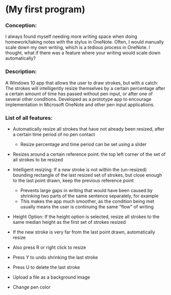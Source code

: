 # (My first program)

### Conception: ###
I always found myself needing more writing space when doing homework/taking notes with the stylus in 
OneNote. Often, I would manually scale down my own writing, which is a tedious process in OneNote. I thought, what if there was a feature where your writing would scale down automatically?

### Description: ###
A Windows 10 app that allows the user to draw strokes, but with a catch: 
The strokes will intelligently resize themselves by a certain percentage after a 
certain amount of time has passed without pen input, or after one of several other conditions. 
Developed as a prototype app to encourage implementation in Microsoft OneNote and other pen input applications.


### List of all features: ###

 * Automatically resize all strokes that have not already been resized, after a certain time period of no pen contact
     * Resize percentage and time period can be set using a slider

 * Resizes around a certain reference point: the top left corner of the set of all strokes 
 to be resized

 * Intelligent resizing: If a new stroke is not within the (un-resized) bounding rectangle of the last resized set of strokes, 
 but close enough to the last point drawn, keep the previous reference point
     * Prevents large gaps in writing that would have been caused by shrinking two parts of the same sentence separately, for example
     * This makes the app much smoother, as the condition being met usually means the user is 
 continuing the same "flow" of writing
 
 * Height Option: If the height option is selected, resize all strokes to the same median height as the first set of strokes resized
 
 * If the new stroke is very far from the last point drawn, automatically resize

 * Also press R or right click to resize

 * Press Y to undo shrinking the last stroke

 * Press U to delete the last stroke

 * Upload a file as a background image

 * Change pen color

